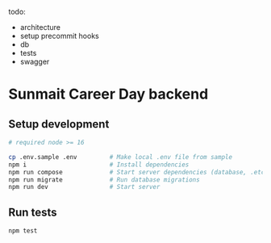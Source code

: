 todo:

- architecture
- setup precommit hooks
- db
- tests
- swagger

# Sunmait Career Day backend

## Setup development

```bash
# required node >= 16

cp .env.sample .env         # Make local .env file from sample
npm i                       # Install dependencies
npm run compose             # Start server dependencies (database, .etc)
npm run migrate             # Run database migrations
npm run dev                 # Start server
```

## Run tests

```bash
npm test
```
